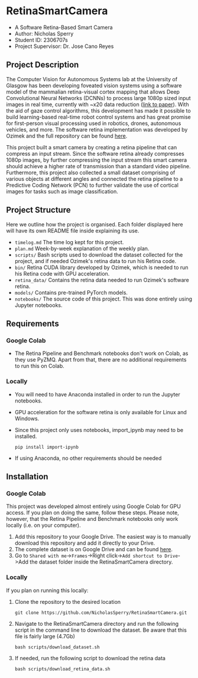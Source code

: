 # RetinaSmartCamera

* A Software Retina-Based Smart Camera
* Author: Nicholas Sperry
* Student ID: 2306707s
* Project Supervisor: Dr. Jose Cano Reyes

## Project Description
The Computer Vision for Autonomous Systems lab at the University of Glasgow has been developing foveated vision systems using a software model of the mammalian retina-visual cortex mapping that allows Deep Convolutional Neural Networks (DCNNs) to process large 1080p sized input images in real time, currently with ~x20 data reduction ([link to paper](https://www.frontiersin.org/articles/10.3389/fncel.2019.00036/full)). With the aid of gaze control algorithms, this development has made it possible to build learning-based real-time robot control systems and has great promise for first-person visual processing used in robotics, drones, autonomous vehicles, and more. The software retina implementation was developed by Ozimek and the full repository can be found [here](https://github.com/Pozimek/RetinaVision).

This project built a smart camera by creating a retina pipeline that can compress an input stream. Since the software retina already compresses 1080p images, by further compressing the input stream this smart camera should achieve a higher rate of transmission than a standard video pipeline. Furthermore, this project also collected a small dataset comprising of various objects at different angles and connected the retina pipeline to a Predictive Coding Network (PCN) to further validate the use of cortical images for tasks such as image classification.

## Project Structure
Here we outline how the project is organised. Each folder displayed here will have its own README file inside explaining its use.
* `timelog.md` The time log kept for this project.
* `plan.md` Week-by-week explanation of the weekly plan.
* `scripts/` Bash scripts used to download the dataset collected for the project, and if needed Ozimek's retina data to run his Retina code.
* `bin/` Retina CUDA library developed by Ozimek, which is needed to run his Retina code with GPU acceleration.
* `retina_data/` Contains the retina data needed to run Ozimek's software retina.
* `models/` Contains pre-trained PyTorch models.
* `notebooks/` The source code of this project. This was done entirely using Jupyter notebooks.

## Requirements
### Google Colab
* The Retina Pipeline and Benchmark notebooks don't work on Colab, as they use PyZMQ. Apart from that, there are no additional requirements to run this on Colab.

### Locally
* You will need to have Anaconda installed in order to run the Jupyter notebooks.
* GPU acceleration for the software retina is only available for Linux and Windows.
* Since this project only uses notebooks, import_ipynb may need to be installed.

      pip install import-ipynb
* If using Anaconda, no other requirements should be needed

## Installation
### Google Colab
This project was developed almost entirely using Google Colab for GPU access. If you plan on doing the same, follow these steps. Please note, however, that the Retina Pipeline and Benchmark notebooks only work locally (i.e. on your computer).
1.  Add this repository to your Google Drive. The easiest way is to manually download this repository and add it directly to your Drive.
2.  The complete dataset is on Google Drive and can be found [here](https://drive.google.com/drive/folders/1UeI7ImDhNBQrdQMNfoMazztBUC9Z8lYT?usp=sharing). 
3.  Go to `Shared with me`->`Frames`->Right click->`Add shortcut to Drive`->Add the dataset folder inside the RetinaSmartCamera directory.

### Locally
If you plan on running this locally:
1.  Clone the repository to the desired location

        git clone https://github.com/NicholasSperry/RetinaSmartCamera.git
2.  Navigate to the RetinaSmartCamera directory and run the following script in the command line to download the dataset. Be aware that this file is fairly large (4.7Gb)

        bash scripts/download_dataset.sh
3.  If needed, run the following script to download the retina data

        bash scripts/download_retina_data.sh
